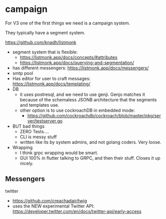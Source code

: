 # campaign

For V3 one of the first things we need is a campaign system.

They typically have a segment system.

https://github.com/knadh/listmonk
- segment system that is flexible: 
	- https://listmonk.app/docs/concepts/#attributes
	- https://listmonk.app/docs/querying-and-segmentation/
- has different messengers: https://listmonk.app/docs/messengers/
- smtp pool
- Has editor for user to craft messages: https://listmonk.app/docs/templating/
- DB
	- it uses postresql, and we need to use genji. Genjo matches it because of the schemaless JSONB architecture that the segments and templates use.
	- other option is to use cockroachDB in embedded mode:
		- https://github.com/cockroachdb/cockroach/blob/master/pkg/server/testserver.go
- BUT bad things
	- ZERO Tests....
	- CLI is messy stuff
	- written like its by system admins, and not golang coders. Very loose.
- Wrapping
	- I think grpc wrapping would be smart.
	- GUI 100% in flutter talking to GRPC, and then their stuff. Closes it up nicely.



## Messengers

twitter
- https://github.com/creachadair/twig
- uses the NEW experimental Twitter API: https://developer.twitter.com/en/docs/twitter-api/early-access




